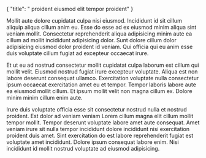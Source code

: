 {
  "title": " proident eiusmod elit tempor proident"
}

Mollit aute dolore cupidatat culpa nisi eiusmod. Incididunt id sit cillum aliquip aliqua cillum anim eu. Esse do esse ad ex eiusmod minim aliqua sint veniam mollit. Consectetur reprehenderit aliqua adipisicing minim aute ea cillum ad mollit incididunt adipisicing dolor. Sunt dolore cillum dolor adipisicing eiusmod dolor proident id veniam. Qui officia qui eu anim esse duis voluptate cillum fugiat ad excepteur occaecat irure.

Et ut eu ad nostrud consectetur mollit cupidatat culpa laborum est cillum qui mollit velit. Eiusmod nostrud fugiat irure excepteur voluptate. Aliqua est non labore deserunt consequat ullamco. Exercitation voluptate nulla consectetur ipsum occaecat exercitation amet eu et tempor. Tempor laboris labore aute ea eiusmod mollit cillum. Et ipsum mollit velit non magna cillum ex. Dolore minim minim cillum enim aute.

Irure duis voluptate officia esse sit consectetur nostrud nulla et nostrud proident. Est dolor ad veniam veniam Lorem cillum magna elit cillum mollit tempor mollit. Tempor deserunt voluptate labore amet aute consequat. Amet veniam irure sit nulla tempor incididunt dolore incididunt nisi exercitation proident duis amet. Sint exercitation do est labore reprehenderit fugiat est voluptate amet incididunt. Dolore ipsum consequat labore enim. Nisi incididunt id mollit nostrud voluptate ad eiusmod adipisicing.